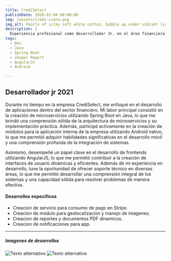 ```yaml
---
title: CrediSelect
publishDate: 2020-03-04 00:00:00
img: /assets/credi-icono.png
img_alt: Pearls of silky soft white cotton, bubble up under vibrant lighting
description: |
  Experiencia profesional como desarrollador Jr. en el área financiera.
tags:
  - Dev
  - Java
  - Spring Boot
  - Jasper Report
  - AngularJs
  - Android
  
---
```


## Desarrollador jr 2021

Durante mi tiempo en la empresa CrediSelect, me enfoqué en el desarrollo de aplicaciones dentro del sector financiero. Mi labor principal consistió en la creación de microservicios utilizando Spring Boot en Java, lo que me brindó una comprensión sólida de la arquitectura de microservicios y su implementación práctica. Además, participé activamente en la creación de módulos para la aplicación interna de la empresa utilizando Android nativo, lo que me permitió adquirir habilidades significativas en el desarrollo móvil y una comprensión profunda de la integración de sistemas.

Asimismo, desempeñé un papel clave en el desarrollo de frontends utilizando AngularJS, lo que me permitió contribuir a la creación de interfaces de usuario dinámicas y eficientes. Además de mi experiencia en desarrollo, tuve la oportunidad de ofrecer soporte técnico en diversas áreas, lo que me permitió desarrollar una comprensión integral de los sistemas y una capacidad sólida para resolver problemas de manera efectiva.

#### Desarrollos especificos

- Creacion de servicio para consumo de pago en Stripe.
- Creacion de modulo para geolocalizacion y manejo de imagenes.
- Creacion de reportes y documentos PDF dinamicos.
- Creacion de notificaciones para app.

------
##### Imagenes de desarrollos
![Texto alternativo](/assets/credi2geo.jpeg)
![Texto alternativo](/assets/credi1geo.jpeg)
